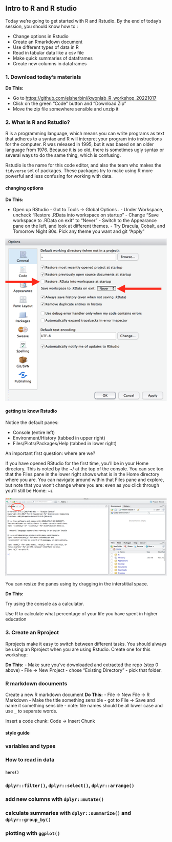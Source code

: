 ## Intro to R and R studio

Today we’re going to get started with R and Rstudio. By the end of
today’s session, you should know how to :

-   Change options in Rstudio
-   Create an Rmarkdown document
-   Use different types of data in R
-   Read in tabular data like a csv file
-   Make quick summaries of dataframes
-   Create new columns in dataframes

### 1. Download today’s materials

**Do This:**  
- Go to <https://github.com/elsherbini/kwonlab_R_workshop_20221017>  
- Click on the green “Code” button and “Download Zip”  
- Move the zip file somewhere sensible and unzip it

### 2. What is R and Rstudio?

R is a programming language, which means you can write programs as text
that adheres to a syntax and R will interpret your program into
instructions for the computer. R was released in 1995, but it was based
on an older language from 1976. Because it is so old, there is sometimes
ugly syntax or several ways to do the same thing, which is confusing.

Rstudio is the name for this code editor, and also the team who makes
the `tidyverse` set of packages. These packages try to make using R more
powerful and less confusing for working with data.

#### changing options

**Do This:**  
- Open up RStudio - Got to Tools -&gt; Global Options . - Under
Workspace, uncheck “Restore .RData into workspace on startup” - Change
“Save workspace to .RData on exit” to “Never” - Switch to the Appearance
pane on the left, and look at different themes. - Try Dracula, Cobalt,
and Tomorrow Night 80s. Pick any theme you want and git “Apply”

![rstudio options](/static_images/rstudio-workspace.png)

#### getting to know Rstudio

Notice the default panes:

-   Console (entire left)
-   Environment/History (tabbed in upper right)
-   Files/Plots/Packages/Help (tabbed in lower right)

An important first question: where are we?

If you have opened RStudio for the first time, you’ll be in your Home
directory. This is noted by the ~/ at the top of the console. You can
see too that the Files pane in the lower right shows what is in the Home
directory where you are. You can navigate around within that Files pane
and explore, but note that you won’t change where you are: even as you
click through you’ll still be Home: ~/.

![rstudio layout](/static_images/RStudio_IDE_homedir.png)

You can resize the panes using by dragging in the interstitial space.

**Do This:**

Try using the console as a calculator.

Use R to calculate what percentage of your life you have spent in higher
education

### 3. Create an Rproject

Rprojects make it easy to switch between different tasks. You should
always be using an Rproject when you are using Rstudio. Create one for
this workshop:

**Do This:** - Make sure you’ve downloaded and extracted the repo (step
0 above) - File -&gt; New Project - chose “Existing Directory” - pick
that folder.

### R markdown documents

Create a new R markdown document **Do This:** - File -&gt; New File
-&gt; R Markdown - Make the title something sensible - got to File -&gt;
Save and name it something sensible - note: file names should be all
lower case and use `_` to separate words.

Insert a code chunk: Code -&gt; Insert Chunk

#### style guide

### variables and types

### How to read in data

#### `here()`

### `dplyr::filter()`, `dplyr::select()`, `dplyr::arrange()`

### add new columns with `dplyr::mutate()`

### calculate summaries with `dplyr::summarize()` and `dplyr::group_by()`

### plotting with `ggplot()`
